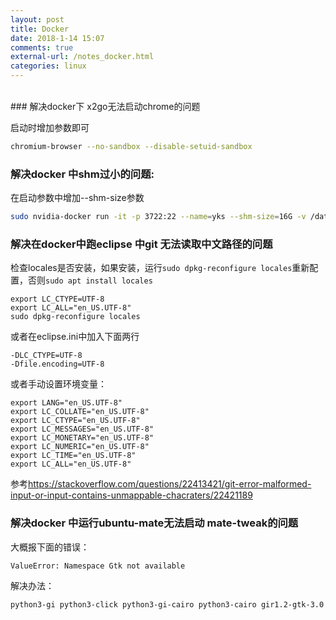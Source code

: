 ```yaml
---
layout: post
title: Docker
date: 2018-1-14 15:07
comments: true
external-url: /notes_docker.html
categories: linux
---
```

<br>
### 解决docker下 x2go无法启动chrome的问题
<https://github.com/paimpozhil/DockerX2go/issues/2>

启动时增加参数即可

```bash
chromium-browser --no-sandbox --disable-setuid-sandbox
```

### 解决docker 中shm过小的问题:
在启动参数中增加--shm-size参数

```bash
sudo nvidia-docker run -it -p 3722:22 --name=yks --shm-size=16G -v /data1/yks/:/data1/yks yks/fcis /bin/bash
```


### 解决在docker中跑eclipse 中git 无法读取中文路径的问题
检查locales是否安装，如果安装，运行`sudo dpkg-reconfigure locales`重新配置，否则`sudo apt install locales`
```
export LC_CTYPE=UTF-8
export LC_ALL="en_US.UTF-8"
sudo dpkg-reconfigure locales
```

或者在eclipse.ini中加入下面两行
```
-DLC_CTYPE=UTF-8
-Dfile.encoding=UTF-8
```

或者手动设置环境变量：
```
export LANG="en_US.UTF-8"
export LC_COLLATE="en_US.UTF-8"
export LC_CTYPE="en_US.UTF-8"
export LC_MESSAGES="en_US.UTF-8"
export LC_MONETARY="en_US.UTF-8"
export LC_NUMERIC="en_US.UTF-8"
export LC_TIME="en_US.UTF-8"
export LC_ALL="en_US.UTF-8"
```

参考<https://stackoverflow.com/questions/22413421/git-error-malformed-input-or-input-contains-unmappable-chacraters/22421189>

### 解决docker 中运行ubuntu-mate无法启动 mate-tweak的问题

大概报下面的错误：

```    raise ValueError('Namespace %s not available' % namespace)
ValueError: Namespace Gtk not available
```

解决办法：

```
python3-gi python3-click python3-gi-cairo python3-cairo gir1.2-gtk-3.0
```